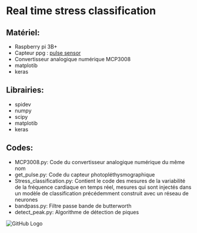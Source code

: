 # Real time stress classification

<h2>Matériel:</h2>
<ul>
  <li>Raspberry pi 3B+</li>
  <li>Capteur ppg : <a href="https://pulsesensor.com/">pulse sensor</a></li>
  <li>Convertisseur analogique numérique MCP3008</li>
  <li>matplotib</li>
  <li>keras</li>
</ul> 
<h2>Librairies:</h2>
<ul>
  <li>spidev</li>
  <li>numpy</li>
  <li>scipy</li>
  <li>matplotib</li>
  <li>keras</li>
</ul> 

<h2>Codes:</h2>
 <ul>
  <li>MCP3008.py: Code du convertisseur analogique numérique du même nom </li>
  <li>get_pulse.py: Code du capteur photopléthysmographique</li>
  <li>Stress_classification.py: Contient le code des mesures de la variabilité de la fréquence cardiaque en temps réel, mesures qui sont injectés dans un modèle de classification précédemment construit avec un réseau de neurones</li>
 <li>bandpass.py: Filtre passe bande de butterworth</li>
 <li>detect_peak.py: Algorithme de détection de piques </li>

</ul> 




![GitHub Logo](/images/schéma_final.png)
